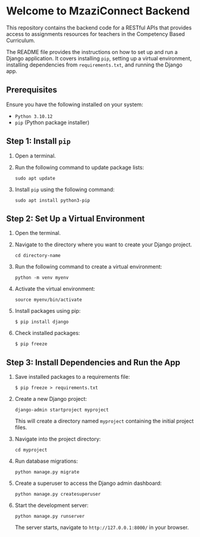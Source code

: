 # Welcome to MzaziConnect Backend

This repository contains the backend code for a RESTful APIs that provides access to assignments  resources for teachers in the Competency Based Curriculum.


The README file provides the  instructions on how to set up and run a Django application. It covers installing `pip`, setting up a virtual environment, installing dependencies from `requirements.txt`, and running the Django app.

## Prerequisites

Ensure you have the following installed on your system:

- `Python 3.10.12`
- `pip` (Python package installer)

## Step 1: Install `pip`

1. Open a terminal.
2. Run the following command to update package lists:

   ```
   sudo apt update
   ```

3. Install `pip` using the following command:

   ```
   sudo apt install python3-pip
   ```

## Step 2: Set Up a Virtual Environment

1. Open the terminal.
2. Navigate to the directory where you want to create your Django project.

   ```
   cd directory-name
   ```
3. Run the following command to create a virtual environment:

   ```
   python -m venv myenv
   ```

4. Activate the virtual environment:

   ```
   source myenv/bin/activate
   ```
5. Install packages using pip:

   ```
   $ pip install django
   ```
6. Check installed packages:

   ```
   $ pip freeze
   ```


## Step 3: Install Dependencies and Run the App

1. Save installed packages to a requirements file:

   ```
   $ pip freeze > requirements.txt
   ```

2. Create a new Django project:

   ```
   django-admin startproject myproject
   ```

   This will create a directory named `myproject` containing the initial project files.

3. Navigate into the project directory:

   ```
   cd myproject
   ```

4. Run database migrations:

   ```
   python manage.py migrate
   ```

5. Create a superuser to access the Django admin dashboard:

   ```
   python manage.py createsuperuser
   ```

6. Start the development server:

   ```
   python manage.py runserver
   ```

   The server starts, navigate to `http://127.0.0.1:8000/` in your browser.